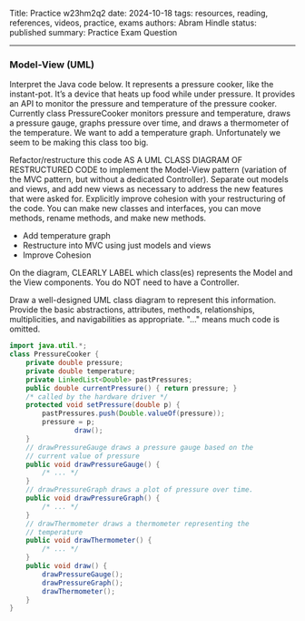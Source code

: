 Title: Practice w23hm2q2
date: 2024-10-18
tags: resources, reading, references, videos, practice, exams
authors: Abram Hindle
status: published
summary: Practice Exam Question

----

### Model-View (UML)

Interpret the Java code below. It represents a pressure cooker, like the instant-pot. It’s a device that heats up food while under pressure. It provides an API to monitor the pressure and temperature of the pressure cooker. Currently class PressureCooker monitors pressure and temperature, draws a pressure gauge, graphs pressure over time, and draws a thermometer of the temperature. We want to add a temperature graph. Unfortunately we seem to be making this class too big.

Refactor/restructure this code AS A UML CLASS DIAGRAM OF RESTRUCTURED CODE to implement the Model-View pattern (variation of the MVC pattern, but without a dedicated Controller). Separate out models and views, and add new views as necessary to address the new features that were asked for. Explicitly improve cohesion with your restructuring of the code. You can make new classes and interfaces, you can move methods, rename methods, and make new methods.

* Add temperature graph
* Restructure into MVC using just models and views
* Improve Cohesion

On the diagram, CLEARLY LABEL which class(es) represents the Model and the View components. You do NOT need to have a Controller.

Draw a well-designed UML class diagram to represent this information. Provide the basic abstractions, attributes, methods, relationships, multiplicities, and navigabilities as appropriate. "..." means much code is omitted.

```java
import java.util.*;
class PressureCooker {
    private double pressure;
    private double temperature;
    private LinkedList<Double> pastPressures;
    public double currentPressure() { return pressure; }
    /* called by the hardware driver */
    protected void setPressure(double p) {
        pastPressures.push(Double.valueOf(pressure));
        pressure = p;
                draw();
    }
    // drawPressureGauge draws a pressure gauge based on the
    // current value of pressure
    public void drawPressureGauge() {
        /* ... */
    }
    // drawPressureGraph draws a plot of pressure over time.
    public void drawPressureGraph() {
        /* ... */
    }
    // drawThermometer draws a thermometer representing the
    // temperature
    public void drawThermometer() {
        /* ... */
    }
    public void draw() {
        drawPressureGauge();
        drawPressureGraph();
        drawThermometer();
    }
}
```